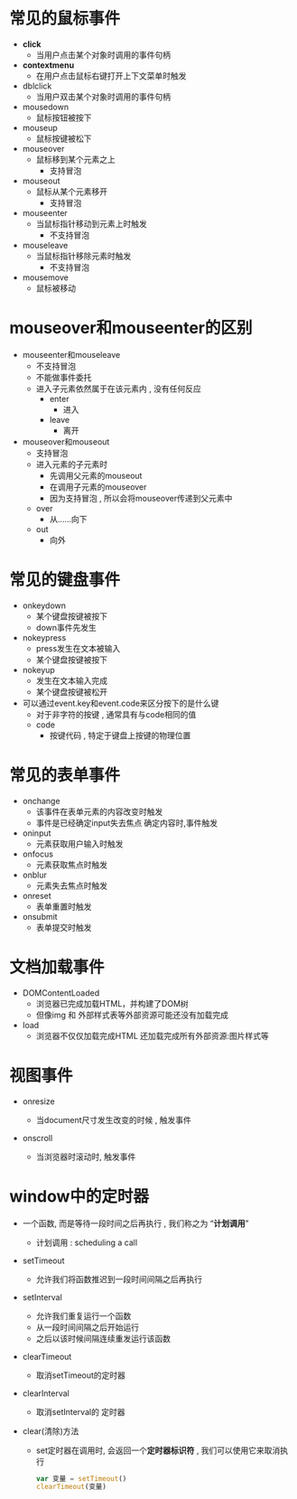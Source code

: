# 常见的鼠标事件

- **click**
  - 当用户点击某个对象时调用的事件句柄
- **contextmenu**
  - 在用户点击鼠标右键打开上下文菜单时触发
- dblclick
  - 当用户双击某个对象时调用的事件句柄
- mousedown
  - 鼠标按钮被按下
- mouseup
  - 鼠标按键被松下
- mouseover
  - 鼠标移到某个元素之上
    - 支持冒泡
- mouseout
  - 鼠标从某个元素移开
    - 支持冒泡
- mouseenter
  - 当鼠标指针移动到元素上时触发
    - 不支持冒泡
- mouseleave
  - 当鼠标指针移除元素时触发
    - 不支持冒泡
- mousemove
  - 鼠标被移动

# mouseover和mouseenter的区别

- mouseenter和mouseleave
  - 不支持冒泡
  - 不能做事件委托
  - 进入子元素依然属于在该元素内 , 没有任何反应
    - enter
      - 进入
    - leave
      - 离开
- mouseover和mouseout
  - 支持冒泡
  - 进入元素的子元素时
    - 先调用父元素的mouseout
    - 在调用子元素的mouseover
    - 因为支持冒泡 , 所以会将mouseover传递到父元素中
  - over
    - 从......向下
  - out
    - 向外



# 常见的键盘事件

- onkeydown
  - 某个键盘按键被按下
  - down事件先发生
- nokeypress
  - press发生在文本被输入
  - 某个键盘按键被按下
- nokeyup
  - 发生在文本输入完成
  - 某个键盘按键被松开
- 可以通过event.key和event.code来区分按下的是什么键
  - 对于非字符的按键 , 通常具有与code相同的值
  - code
    - 按键代码 ,  特定于键盘上按键的物理位置



# 常见的表单事件

- onchange
  - 该事件在表单元素的内容改变时触发
  - 事件是已经确定input失去焦点 确定内容时,事件触发 
- oninput
  - 元素获取用户输入时触发
- onfocus
  - 元素获取焦点时触发
- onblur
  - 元素失去焦点时触发
- onreset
  - 表单重置时触发
- onsubmit
  - 表单提交时触发



# 文档加载事件

- DOMContentLoaded
  - 浏览器已完成加载HTML，并构建了DOM树
  - 但像img 和 外部样式表等外部资源可能还没有加载完成
- load
  - 浏览器不仅仅加载完成HTML 还加载完成所有外部资源:图片样式等





# 视图事件

- onresize	
  - 当document尺寸发生改变的时候 ,  触发事件

- onscroll
  - 当浏览器时滚动时,  触发事件





# window中的定时器

- 一个函数, 而是等待一段时间之后再执行 , 我们称之为 “**计划调用**”

  - 计划调用 : scheduling a call

- setTimeout

  - 允许我们将函数推迟到一段时间间隔之后再执行

- setInterval

  - 允许我们重复运行一个函数
  - 从一段时间间隔之后开始运行
  - 之后以该时候间隔连续重发运行该函数

- clearTimeout

  - 取消setTimeout的定时器

- clearInterval

  - 取消setInterval的	定时器

- clear(清除)方法

  - set定时器在调用时, 会返回一个**定时器标识符** , 我们可以使用它来取消执行

    ```js
    var 变量 = setTimeout()
    clearTimeout(变量)
    ```

  


